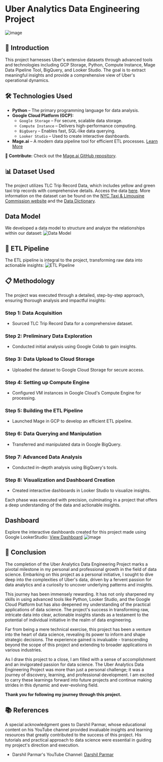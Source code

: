 # Uber Analytics Data Engineering Project
![image](https://github.com/cyber-prags/Uber-analytics-Data-Engineering-Project/assets/74003758/cd0a6794-e198-4c12-80e6-2013a7909618)

## 🚀 Introduction
This project harnesses Uber's extensive datasets through advanced tools and technologies including GCP Storage, Python, Compute Instance, Mage Data Pipeline Tool, BigQuery, and Looker Studio. The goal is to extract meaningful insights and provide a comprehensive view of Uber's operational dynamics.

## 🛠️ Technologies Used
- **Python** – The primary programming language for data analysis.
- **Google Cloud Platform (GCP):**
  - `Google Storage` – For secure, scalable data storage.
  - `Compute Instance` – Delivers high-performance computing.
  - `BigQuery` – Enables fast, SQL-like data querying.
  - `Looker Studio` – Used to create interactive dashboards.
- **Mage.ai** – A modern data pipeline tool for efficient ETL processes. [Learn More](https://www.mage.ai/)

**🌟 Contribute:** Check out the [Mage.ai GitHub repository](https://github.com/mage-ai/mage-ai).

## 📊 Dataset Used
The project utilizes TLC Trip Record Data, which includes yellow and green taxi trip records with comprehensive details. Access the data [here](https://github.com/cyber-prags/Uber-analytics-Data-Engineering-Project/tree/main/Data). More information on the dataset can be found on the [NYC Taxi & Limousine Commission website](https://www.nyc.gov/site/tlc/about/tlc-trip-record-data.page) and the [Data Dictionary](https://www.nyc.gov/assets/tlc/downloads/pdf/data_dictionary_trip_records_yellow.pdf).

## Data Model
We developed a data model to structure and analyze the relationships within our dataset:
![Data Model](https://github.com/cyber-prags/Uber-analytics-Data-Engineering-Project/assets/74003758/a9b9d702-2386-4981-8472-e959b1c7ac88)

## 🔧 ETL Pipeline
The ETL pipeline is integral to the project, transforming raw data into actionable insights:
![ETL Pipeline](https://github.com/cyber-prags/Uber-analytics-Data-Engineering-Project/assets/74003758/d559bec8-5d73-4f70-a3e6-8cba57453f7d)

## 📋 Methodology
The project was executed through a detailed, step-by-step approach, ensuring thorough analysis and impactful insights:

### Step 1: Data Acquisition
- Sourced TLC Trip Record Data for a comprehensive dataset.

### Step 2: Preliminary Data Exploration
- Conducted initial analysis using Google Colab to gain insights.

### Step 3: Data Upload to Cloud Storage
- Uploaded the dataset to Google Cloud Storage for secure access.

### Step 4: Setting up Compute Engine
- Configured VM instances in Google Cloud's Compute Engine for processing.

### Step 5: Building the ETL Pipeline
- Launched Mage in GCP to develop an efficient ETL pipeline.

### Step 6: Data Querying and Manipulation
- Transferred and manipulated data in Google BigQuery.

### Step 7: Advanced Data Analysis
- Conducted in-depth analysis using BigQuery's tools.

### Step 8: Visualization and Dashboard Creation
- Created interactive dashboards in Looker Studio to visualize insights.

Each phase was executed with precision, culminating in a project that offers a deep understanding of the data and actionable insights.

## Dashboard
Explore the interactive dashboards created for this project made using Google LookerStudio: [View Dashboard](https://lookerstudio.google.com/u/0/reporting/f32ea60a-0a13-455f-b2c7-533ab449eed6/page/iOSqD)
![image](https://github.com/cyber-prags/Uber-analytics-Data-Engineering-Project/assets/74003758/6c2ff5de-f57e-4ad6-a8d1-10d2628afb83)


## 🌟 Conclusion

The completion of the Uber Analytics Data Engineering Project marks a pivotal milestone in my personal and professional growth in the field of data science. Embarking on this project as a personal initiative, I sought to dive deep into the complexities of Uber's data, driven by a fervent passion for data analytics and a curiosity to uncover underlying patterns and insights.

This journey has been immensely rewarding. It has not only sharpened my skills in using advanced tools like Python, Looker Studio, and the Google Cloud Platform but has also deepened my understanding of the practical applications of data science. The project's success in transforming raw, intricate data into clear, actionable insights stands as a testament to the potential of individual initiative in the realm of data engineering.

Far from being a mere technical exercise, this project has been a venture into the heart of data science, revealing its power to inform and shape strategic decisions. The experience gained is invaluable - transcending beyond the scope of this project and extending to broader applications in various industries.

As I draw this project to a close, I am filled with a sense of accomplishment and an invigorated passion for data science. The Uber Analytics Data Engineering Project was more than just a personal challenge; it was a journey of discovery, learning, and professional development. I am excited to carry these learnings forward into future projects and continue making strides in this dynamic and ever-evolving field.

**Thank you for following my journey through this project.**



## 📚 References

A special acknowledgment goes to Darshil Parmar, whose educational content on his YouTube channel provided invaluable insights and learning resources that greatly contributed to the success of this project. His tutorials and practical approach to data science were essential in guiding my project's direction and execution.

- Darshil Parmar's YouTube Channel: [Darshil Parmar](https://www.youtube.com/user/DarshilParmar)
